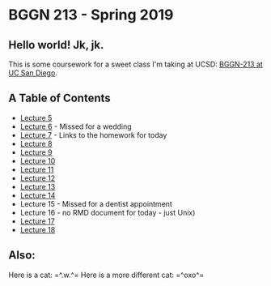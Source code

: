 # BGGN 213 - Spring 2019

## Hello world!  Jk, jk. 
This is some coursework for a sweet class I'm taking at UCSD: [BGGN-213 at UC San Diego](https://bioboot.github.io/bggn213_S19/).

## A Table of Contents
- [Lecture 5](Lecture5-DataExplorAndVisinR/Lecture5_DataViz.md)
- [Lecture 6](Lecture6-WritingRFunctions/Lect6Rmdn.md) - Missed for a wedding
- [Lecture 7](Lecture7-CRANandBioConductor/Lect7RProj/HWK1.md) - Links to the homework for today
- [Lecture 8](Lecture8-MachineLearningI/Lecture8/Lecture8_Unsuplearn.md)
- [Lecture 9](Lecture9-MachineLearningII/Lecture9Proj/BGGN213_Lecture9.md)
- [Lecture 10](Lecture10_GitWalkThrough/BGGN213_Lec10_GITWalkthrough.md)
- [Lecture 11](Lecture11-StructuralBioinformaticsI/Lecture11_StructBioinf/Lecture11_Struct-Bioinformatics.md)
- [Lecture 12](Lecture12-BioinformaticsDrugDiscovery/Lecture12_StrucBioinf_Pt2/Lec12_StructBioinfPt2.md)
- [Lecture 13](Lecture13-NextGenInformatics/Lecture13_Ensemble.md)
- [Lecture 14](Lecture14-GenomeInformatics2/Lect14GenomeInformatics.md)
- Lecture 15 - Missed for a dentist appointment
- Lecture 16 - no RMD document for today - just Unix)
- [Lecture 17](Lecture17-NetworkAnalysis/Lecture17-NetworkAnalysis.md)
- [Lecture 18](Lecture18-CancerGenomics/Lecture18-CancerInformatics.md)

## Also: 
Here is a cat: =^.w.^=
Here is a more different cat: =^oxo^=
